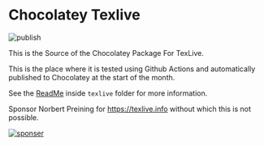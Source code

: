 # Chocolatey Texlive

![publish](https://github.com/naveen521kk/chocolatey-texlive/workflows/publish/badge.svg)


This is the Source of the Chocolatey Package For TexLive.

This is the place where it is tested using Github Actions and automatically published to Chocolatey at the start of the month.

See the [ReadMe](https://github.com/naveen521kk/chocolatey-texlive/blob/master/texlive/ReadMe.md) inside `texlive` folder for more information.

Sponsor Norbert Preining for https://texlive.info without which this is not possible.

[![sponser](https://cdn.jsdelivr.net/gh/naveen521kk/chocolatey-texlive@master/icons/sponsor.svg)](https://github.com/sponsors/norbusan)